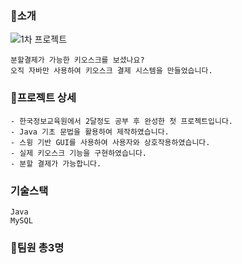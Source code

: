 ### :rice:소개
![1차 프로젝트](https://github.com/Song0-0/FirstMiniProject/assets/102652457/26bd9ef8-550a-4466-866a-2eb0cb793436)
```
분할결제가 가능한 키오스크를 보셨나요? 
오직 자바만 사용하여 키오스크 결제 시스템을 만들었습니다.
```

### :star2:프로젝트 상세
```
- 한국정보교육원에서 2달정도 공부 후 완성한 첫 프로젝트입니다.
- Java 기초 문법을 활용하여 제작하였습니다.
- 스윙 기반 GUI를 사용하여 사용자와 상호작용하였습니다.
- 실제 키오스크 기능을 구현하였습니다.
- 분할 결제가 가능합니다.
```

### 기술스택
```
Java
MySQL
```

### :raising_hand:팀원 총3명

